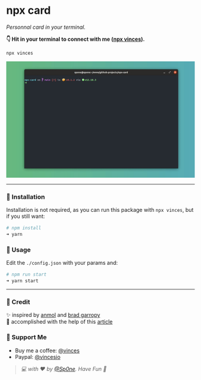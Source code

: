 # npx card

_Personnal card in your terminal._

**👇 Hit in your terminal to connect with me ([npx vinces][sp0ne]).**

```bash
npx vinces
```

![npx-card][card]


---


### 💾 Installation

Installation is not required, as you can run this package with `npx vinces`, but if you still want:

```bash
# npm install
➜ yarn
```

### 🥑 Usage

Edit the `./config.json` with your params and:

```bash
# npm run start
➜ yarn start
```


---


### 🍭 Credit

✨ inspired by [anmol][a098] and [brad garropy][brga]  
📖 accomplished with the help of this [article][arti]

### 🎁 Support Me

- Buy me a coffee: [@vinces][bmac]
- Paypal: [@vincesio][ppal]

> _💻 with ❤ by [@Sp0ne][vinces]. Have Fun 🍻_

[vinces]: https://vinces.io
[sp0ne]: https://github.com/sp0ne/npx-card 
[card]: img/npx-card.gif
[a098]: https://github.com/anmol098/npx_card 
[brga]: https://github.com/bradgarropy/business-card 
[arti]: https://medium.com/@natterstefan/how-to-create-your-personal-npm-business-card-816dfc66ca8
[ppal]: https://www.paypal.com/paypalme/vincesio
[bmac]: https://www.buymeacoffee.com/vinces